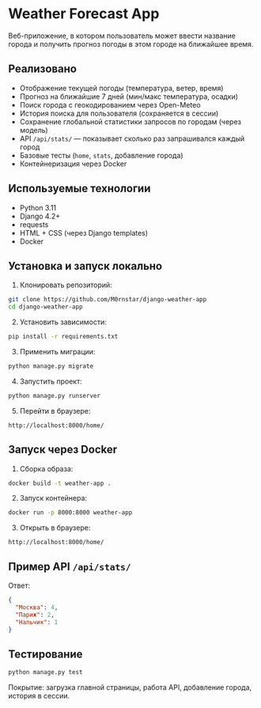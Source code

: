 # Weather Forecast App

Веб-приложение, в котором пользователь может ввести название города и получить прогноз погоды в этом городе на ближайшее время.

## Реализовано

* Отображение текущей погоды (температура, ветер, время)
* Прогноз на ближайшие 7 дней (мин/макс температура, осадки)
* Поиск города с геокодированием через Open-Meteo
* История поиска для пользователя (сохраняется в сессии)
* Сохранение глобальной статистики запросов по городам (через модель)
* API `/api/stats/` — показывает сколько раз запрашивался каждый город
* Базовые тесты (`home`, `stats`, добавление города)
* Контейнеризация через Docker

## Используемые технологии

* Python 3.11
* Django 4.2+
* requests
* HTML + CSS (через Django templates)
* Docker

## Установка и запуск локально

1. Клонировать репозиторий:

```bash
git clone https://github.com/M0rnstar/django-weather-app
cd django-weather-app
```

2. Установить зависимости:

```bash
pip install -r requirements.txt
```

3. Применить миграции:

```bash
python manage.py migrate
```

4. Запустить проект:

```bash
python manage.py runserver
```

5. Перейти в браузере:

```
http://localhost:8000/home/
```

## Запуск через Docker

1. Сборка образа:

```bash
docker build -t weather-app .
```

2. Запуск контейнера:

```bash
docker run -p 8000:8000 weather-app
```

3. Открыть в браузере:

```
http://localhost:8000/home/
```

## Пример API `/api/stats/`

Ответ:

```json
{
  "Москва": 4,
  "Париж": 2,
  "Нальчик": 1
}
```

## Тестирование

```bash
python manage.py test
```

Покрытие: загрузка главной страницы, работа API, добавление города, история в сессии.

